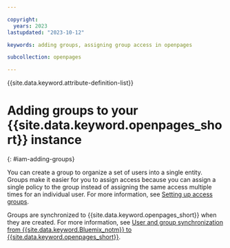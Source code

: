 ```yaml
---

copyright:
  years: 2023
lastupdated: "2023-10-12"

keywords: adding groups, assigning group access in openpages

subcollection: openpages

---
```


{{site.data.keyword.attribute-definition-list}}


# Adding groups to your {{site.data.keyword.openpages_short}} instance
{: #iam-adding-groups}

You can create a group to organize a set of users into a single entity. Groups make it easier for you to assign access because you can assign a single policy to the group instead of assigning the same access multiple times for an individual user. For more information, see [Setting up access groups](/docs/account?topic=account-groups&interface=ui).

Groups are synchronized to {{site.data.keyword.openpages_short}} when they are created. For more information, see [User and group synchronization from {{site.data.keyword.Bluemix_notm}} to {{site.data.keyword.openpages_short}}](/docs-draft/openpages?topic=openpages-iam-openpages-synchronization&interface=api).
